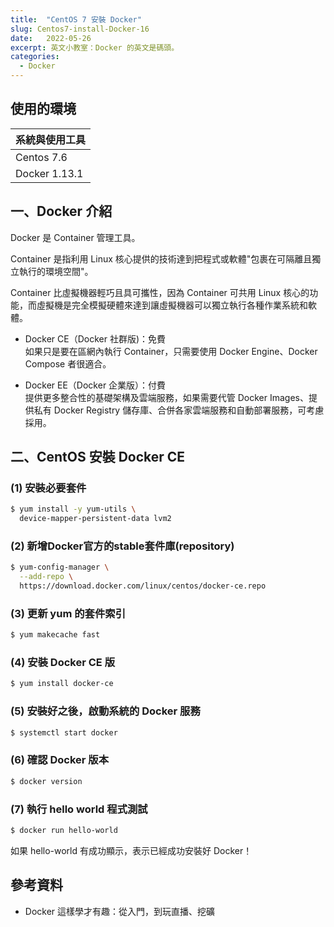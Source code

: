 ```yaml
---
title:  "CentOS 7 安裝 Docker"
slug: Centos7-install-Docker-16
date:   2022-05-26
excerpt: 英文小教室：Docker 的英文是碼頭。
categories:
  - Docker
---
```


## 使用的環境

| 系統與使用工具 | 
| ----- |  
| Centos 7.6 | 
| Docker 1.13.1 | 


## 一、Docker 介紹

Docker 是 Container 管理工具。    

Container 是指利用 Linux 核心提供的技術達到把程式或軟體"包裹在可隔離且獨立執行的環境空間"。  

Container 比虛擬機器輕巧且具可攜性，因為 Container 可共用 Linux 核心的功能，而虛擬機是完全模擬硬體來達到讓虛擬機器可以獨立執行各種作業系統和軟體。  

- Docker CE（Docker 社群版)：免費  
如果只是要在區網內執行 Container，只需要使用 Docker Engine、Docker Compose 者很適合。  

- Docker EE（Docker 企業版）：付費  
提供更多整合性的基礎架構及雲端服務，如果需要代管 Docker Images、提供私有 Docker Registry 儲存庫、合併各家雲端服務和自動部署服務，可考慮採用。  


## 二、CentOS 安裝 Docker CE
### (1) 安裝必要套件
```bash
$ yum install -y yum-utils \
  device-mapper-persistent-data lvm2
```

### (2) 新增Docker官方的stable套件庫(repository)
```bash
$ yum-config-manager \
  --add-repo \
  https://download.docker.com/linux/centos/docker-ce.repo
```

### (3) 更新 yum 的套件索引
```bash
$ yum makecache fast
```

### (4) 安裝 Docker CE 版
```bash
$ yum install docker-ce
```

### (5) 安裝好之後，啟動系統的 Docker 服務
```bash
$ systemctl start docker
```

### (6) 確認 Docker 版本
```bash
$ docker version
```

### (7) 執行 hello world 程式測試
```bash
$ docker run hello-world
```

如果 hello-world 有成功顯示，表示已經成功安裝好 Docker！  

## 參考資料
- Docker 這樣學才有趣：從入門，到玩直播、挖礦